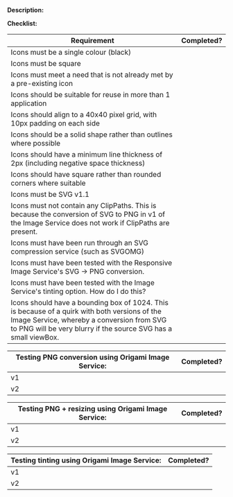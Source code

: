 **Description:**


**Checklist:**

|Requirement| Completed?|
|---|---|
|Icons must be a single colour (black)| |
|Icons must be square| |
|Icons must meet a need that is not already met by a pre-existing icon| |
|Icons should be suitable for reuse in more than 1 application| |
|Icons should align to a 40x40 pixel grid, with 10px padding on each side| |
|Icons should be a solid shape rather than outlines where possible| |
|Icons should have a minimum line thickness of 2px (including negative space thickness)| |
|Icons should have square rather than rounded corners where suitable| |
|Icons must be SVG v1.1| |
|Icons must not contain any ClipPaths. This is because the conversion of SVG to PNG in v1 of the Image Service does not work if ClipPaths are present.| |
|Icons must have been run through an SVG compression service (such as SVGOMG)| |
|Icons must have been tested with the Responsive Image Service's SVG -> PNG conversion. | |
|Icons must have been tested with the Image Service's tinting option. How do I do this?| |
|Icons should have a bounding box of 1024. This is because of a quirk with both versions of the Image Service, whereby a conversion from SVG to PNG will be very blurry if the source SVG has a small viewBox.| |

|Testing PNG conversion using Origami Image Service:| Completed?|
|---|---|
|v1| |
|v2| |

|Testing PNG + resizing using Origami Image Service:| Completed?|
|---|---|
|v1| |
|v2| |

|Testing tinting using Origami Image Service:| Completed?|
|---|---|
|v1| |
|v2| |
